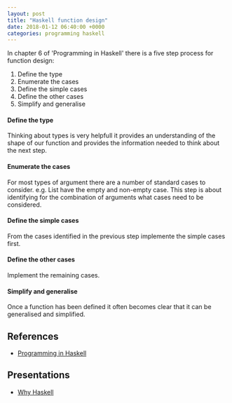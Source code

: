 ```yaml
---
layout: post
title: "Haskell function design"
date: 2018-01-12 06:40:00 +0000
categories: programming haskell
---
```


In chapter 6 of 'Programming in Haskell' there is a five step process for function design:

1. Define the type
2. Enumerate the cases
3. Define the simple cases
4. Define the other cases
5. Simplify and generalise


#### Define the type

Thinking about types is very helpfull it provides an understanding of the shape of our function and provides the information needed to think about the next step.

#### Enumerate the cases

For most types of argument there are a number of standard cases to consider. e.g. List have the empty and non-empty case.  This step is about identifying for the combination of arguments what cases need to be considered.

#### Define the simple cases

From the cases identified in the previous step implemente the simple cases first.

#### Define the other cases

Implement the remaining cases.

#### Simplify and generalise

Once a function has been defined it often becomes clear that it can be generalised and simplified.

## References

- [Programming in Haskell](http://www.foyles.co.uk/witem/computing-it/programming-in-haskell,graham-hutton-9781316626221)

## Presentations

* [Why Haskell](/presentations/why-haskell)
